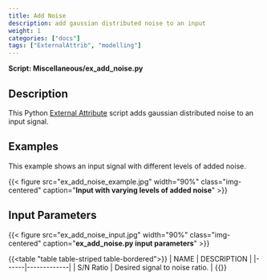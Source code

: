 ```yaml
---
title: Add Noise
description: add gaussian distributed noise to an input
weight: 1
categories: ["docs"]
tags: ["ExternalAttrib", "modelling"]
---
```

__Script: Miscellaneous/ex_add_noise.py__

## Description
This Python [External Attribute](../../plugins/externalattrib/) script adds gaussian distributed noise to an input signal.

## Examples
This example shows an input signal with different levels of added noise.

{{< figure src="ex_add_noise_example.jpg" width="90%" class="img-centered" caption="**Input with varying levels of added noise**" >}}

## Input Parameters

{{< figure src="ex_add_noise_input.jpg" width="90%" class="img-centered" caption="**ex_add_noise.py input parameters**" >}}

{{<table "table table-striped table-bordered">}}
| NAME | DESCRIPTION |
|------|-------------|
| S/N Ratio | Desired signal to noise ratio. |
{{</table>}}



